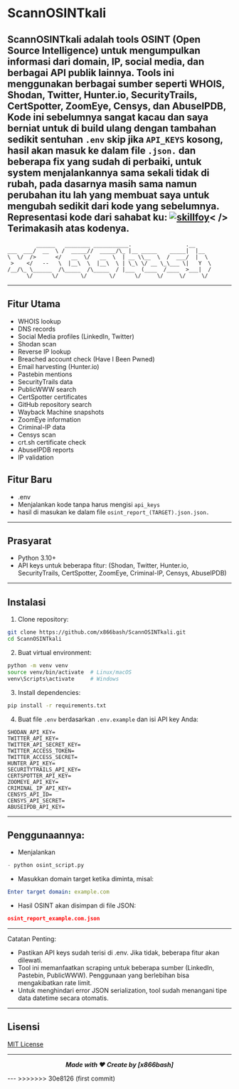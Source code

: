 # ScannOSINTkali

ScannOSINTkali adalah tools OSINT (Open Source Intelligence) untuk mengumpulkan informasi dari domain, IP, social media, dan berbagai API publik lainnya. Tools ini menggunakan berbagai sumber seperti WHOIS, Shodan, Twitter, Hunter.io, SecurityTrails, CertSpotter, ZoomEye, Censys, dan AbuseIPDB, Kode ini sebelumnya sangat kacau dan saya berniat untuk di build ulang dengan tambahan sedikit sentuhan `.env` skip jika `API_KEYS` kosong, hasil akan masuk ke dalam file `.json.` dan beberapa fix yang sudah di perbaiki, untuk system menjalankannya sama sekali tidak di rubah, pada dasarnya masih sama namun perubahan itu lah yang membuat saya untuk mengubah sedikit dari kode yang sebelumnya.
Representasi kode dari sahabat ku: 
[![skillfoy](https://avatars.githubusercontent.com/u/20802814?v=4)](https://github.com/skilfoy/Red-Team-OSINT)< />
Terimakasih atas kodenya.
---
````Edditted Code
         ______   ________ ___________.                 .__     
___  ___/  __  \ /  _____//  _____/\_ |__ _____    _____|  |__  
\  \/  />      </   __  \/   __  \  | __ \\__  \  /  ___/  |  \ 
 >    </   --   \  |__\  \  |__\  \ | \_\ \/ __ \_\___ \|   Y  \
/__/\_ \______  /\_____  /\_____  / |___  (____  /____  >___|  /
      \/      \/       \/       \/      \/     \/     \/     \/ 
````
---

## **Fitur Utama**

- WHOIS lookup
- DNS records
- Social Media profiles (LinkedIn, Twitter)
- Shodan scan
- Reverse IP lookup
- Breached account check (Have I Been Pwned)
- Email harvesting (Hunter.io)
- Pastebin mentions
- SecurityTrails data
- PublicWWW search
- CertSpotter certificates
- GitHub repository search
- Wayback Machine snapshots
- ZoomEye information
- Criminal-IP data
- Censys scan
- crt.sh certificate check
- AbuseIPDB reports
- IP validation

## **Fitur Baru**
- .env
- Menjalankan kode tanpa harus mengisi `api_keys`
- hasil di masukan ke dalam file `osint_report_(TARGET).json.json.`

---

## **Prasyarat**

- Python 3.10+  
- API keys untuk beberapa fitur: (Shodan, Twitter, Hunter.io, SecurityTrails, CertSpotter, ZoomEye, Criminal-IP, Censys, AbuseIPDB)

---

## **Instalasi**

1. Clone repository:

```bash
git clone https://github.com/x866bash/ScannOSINTkali.git
cd ScannOSINTkali
```

2. Buat virtual environment:

```bash
python -m venv venv
source venv/bin/activate  # Linux/macOS
venv\Scripts\activate     # Windows
```

3. Install dependencies:

```bash
pip install -r requirements.txt

```

4. Buat file `.env` berdasarkan `.env.example` dan isi API key Anda:

```env
SHODAN_API_KEY=
TWITTER_API_KEY=
TWITTER_API_SECRET_KEY=
TWITTER_ACCESS_TOKEN=
TWITTER_ACCESS_SECRET=
HUNTER_API_KEY=
SECURITYTRAILS_API_KEY=
CERTSPOTTER_API_KEY=
ZOOMEYE_API_KEY=
CRIMINAL_IP_API_KEY=
CENSYS_API_ID=
CENSYS_API_SECRET=
ABUSEIPDB_API_KEY=
```

---

## Penggunaannya: 

- Menjalankan
```python
- python osint_script.py
```
- Masukkan domain target ketika diminta, misal:
```yaml
Enter target domain: example.com
```
- Hasil OSINT akan disimpan di file JSON:
```json
osint_report_example.com.json
```

---

Catatan Penting:
 - Pastikan API keys sudah terisi di .env. Jika tidak, beberapa fitur akan dilewati.
 - Tool ini memanfaatkan scraping untuk beberapa sumber (LinkedIn, Pastebin, PublicWWW). Penggunaan yang berlebihan bisa mengakibatkan rate limit.
 - Untuk menghindari error JSON serialization, tool sudah menangani tipe data datetime secara otomatis.

---

## Lisensi
[MIT License](https://github.com/x866bash/Red-Team-OSINT-new_code-/blob/main/LICENSE)

---
<p align="center"><i><b>Made with ❤️  Create by [x866bash]</b></i></p>
---
>>>>>>> 30e8126 (first commit)
